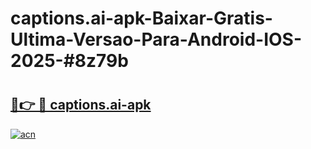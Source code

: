 # captions.ai-apk-Baixar-Gratis-Ultima-Versao-Para-Android-IOS-2025-#8z79b

# <h2><a href="https://ainizakaria.my?title=captions.ai-apk&ref=25M">🔗👉 🔴 captions.ai-apk</a></h2>

[![acn](https://github.com/user-attachments/assets/0f9c940e-d8b0-45ae-aac7-cd30a18b3e1c)](https://ainizakaria.my?title=captions.ai-apk&ref=25M)

